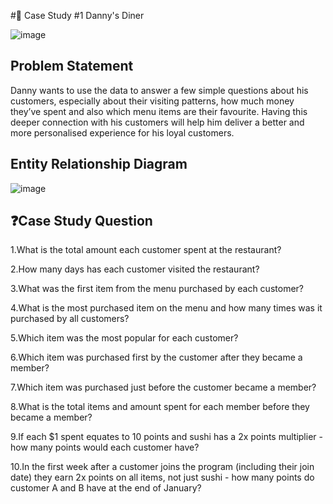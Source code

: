 #🍜 Case Study #1 Danny's Diner

![image](https://user-images.githubusercontent.com/102882589/162623996-6db62591-700f-46ae-bad1-5ee8a87aa563.png)

## Problem Statement
Danny wants to use the data to answer a few simple questions about his customers, especially about their visiting patterns,
how much money they’ve spent and also which menu items are their favourite.
Having this deeper connection with his customers will help him deliver a better and more personalised experience for his loyal customers.

## Entity Relationship Diagram 
![image](https://user-images.githubusercontent.com/102882589/162623415-120dfe9c-85a8-4950-aecd-7a020da94f15.png)

## ❓Case Study Question

1.What is the total amount each customer spent at the restaurant?


2.How many days has each customer visited the restaurant?

3.What was the first item from the menu purchased by each customer?

4.What is the most purchased item on the menu and how many times was it purchased by all customers?

5.Which item was the most popular for each customer?

6.Which item was purchased first by the customer after they became a member?

7.Which item was purchased just before the customer became a member?

8.What is the total items and amount spent for each member before they became a member?

9.If each $1 spent equates to 10 points and sushi has a 2x points multiplier - how many points would each customer have?

10.In the first week after a customer joins the program (including their join date) they earn 2x points on all items, not just sushi - how many points do customer A and B have at the end of January?


